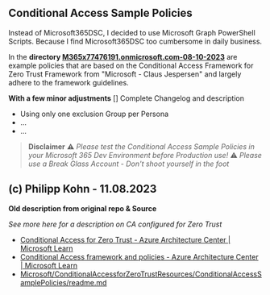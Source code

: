 Conditional Access Sample Policies
-----------------------------------------------------
Instead of Microsoft365DSC, I decided to use Microsoft Graph PowerShell Scripts.
Because I find Microsoft365DSC too cumbersome in daily business.

In the **directory [M365x77476191.onmicrosoft.com-08-10-2023](https://github.com/philippkohn/ConditionalAccessforZeroTrustResources/tree/main/ConditionalAccessSamplePolicies/M365x77476191.onmicrosoft.com-08-10-2023)** are example policies that are based on the Conditional Access Framework for Zero Trust Framework from "Microsoft - Claus Jespersen" and largely adhere to the framework guidelines.

**With a few minor adjustments**
[] Complete Changelog and description

- Using only one exclusion Group per Persona
- ...
- ...

> **Disclaimer**
>⚠️ *Please test the Conditional Access Sample Policies in your Microsoft 365 Dev Environment before Production use!*
>⚠️ *Please use a Break Glass Account - Don't shoot yourself in the foot* 

(c) Philipp Kohn - 11.08.2023
-----------------------------------------------------
**Old description from original repo & Source**

*See more here for a description on CA configured for Zero Trust*
- [Conditional Access for Zero Trust - Azure Architecture Center | Microsoft Learn](https://learn.microsoft.com/en-us/azure/architecture/guide/security/conditional-access-zero-trust)
- [Conditional Access framework and policies - Azure Architecture Center | Microsoft Learn](https://learn.microsoft.com/en-us/azure/architecture/guide/security/conditional-access-framework)
- [Microsoft/ConditionalAccessforZeroTrustResources/ConditionalAccessSamplePolicies/readme.md](https://github.com/microsoft/ConditionalAccessforZeroTrustResources/blob/main/ConditionalAccessSamplePolicies/readme.md)

